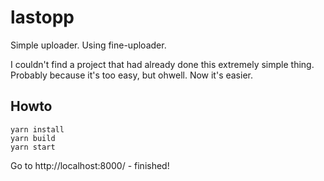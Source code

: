 lastopp
=======

Simple uploader. Using fine-uploader.

I couldn't find a project that had already done this extremely simple thing.
Probably because it's too easy, but ohwell. Now it's easier.

Howto
-----

    yarn install
    yarn build
    yarn start

Go to http://localhost:8000/ - finished!
